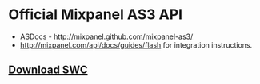 Official Mixpanel AS3 API
=========================

 * ASDocs - http://mixpanel.github.com/mixpanel-as3/
 * http://mixpanel.com/api/docs/guides/flash for integration instructions.

[Download SWC](https://github.com/mixpanel/mixpanel-as3/raw/master/mixpanel-as3-lib/bin/mixpanel-as3-lib.swc)
------------------------------------------------------------------
